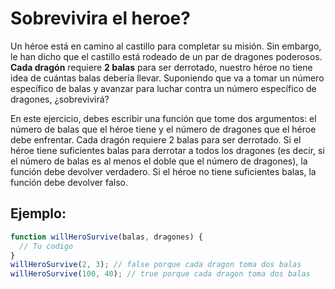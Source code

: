 # Sobrevivira el heroe?

Un héroe está en camino al castillo para completar su misión. Sin embargo, le han dicho que el castillo está rodeado de un par de dragones poderosos. **Cada dragón** requiere **2 balas** para ser derrotado, nuestro héroe no tiene idea de cuántas balas debería llevar. Suponiendo que va a tomar un número específico de balas y avanzar para luchar contra un número específico de dragones, ¿sobrevivirá?

En este ejercicio, debes escribir una función que tome dos argumentos: el número de balas que el héroe tiene y el número de dragones que el héroe debe enfrentar. Cada dragón requiere 2 balas para ser derrotado. Si el héroe tiene suficientes balas para derrotar a todos los dragones (es decir, si el número de balas es al menos el doble que el número de dragones), la función debe devolver verdadero. Si el héroe no tiene suficientes balas, la función debe devolver falso.

## Ejemplo:

```js
function willHeroSurvive(balas, dragones) {
  // Tu codigo
}
willHeroSurvive(2, 3); // false porque cada dragon toma dos balas
willHeroSurvive(100, 40); // true porque cada dragon toma dos balas
```
